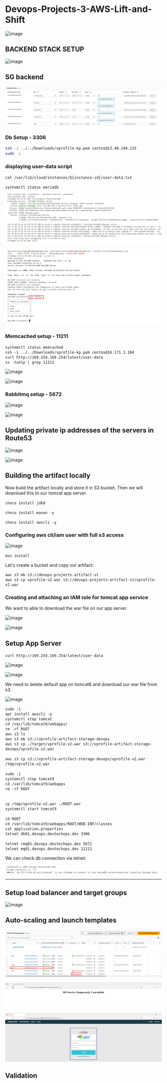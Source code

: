 # Devops-Projects-3-AWS-Lift-and-Shift




![image](https://user-images.githubusercontent.com/96833570/211544752-3a0a22db-c310-42ec-8e87-a627181fdc04.png)




## BACKEND STACK SETUP


![image](https://user-images.githubusercontent.com/96833570/211214592-65776762-545c-47de-a8b9-b8a505beacc1.png)


## SG backend

![](20230613092855.png)


### Db Setup - 3306

```sh
ssh -i ../../Downloads/vprofile-kp.pem centos@13.48.194.215
sudo -i
```
### displaying user-data script

`cat /var/lib/cloud/instances/${instance-id}/user-data.txt`


`systemctl status mariadb`

![](20230613095535.png)

![](20230613095740.png)

### Memcached setup - 11211


```
systemctl status memcached
ssh -i ../../Downloads/vprofile-kp.pem centos@16.171.1.184
curl http://169.254.169.254/latest/user-data
ss -tunlp | grep 11211
```

![image](https://user-images.githubusercontent.com/96833570/211188094-a2d20862-bccd-4cbc-8474-a24102662e10.png)

![image](https://user-images.githubusercontent.com/96833570/211188244-843bc717-798e-47ce-880f-7bf39abe696a.png)

### Rabbitmq setup - 5672

![image](https://user-images.githubusercontent.com/96833570/211188312-82b811fa-29fe-4193-a2f4-32901962249c.png)

![image](https://user-images.githubusercontent.com/96833570/211188323-322c5571-5bce-4db1-9614-c320e61c2c06.png)


## Updating private ip addresses of the servers in Route53

![image](https://user-images.githubusercontent.com/96833570/211204890-a88a7525-db8c-4316-b738-2015a42642d8.png)


![image](https://user-images.githubusercontent.com/96833570/211213304-22002b86-19b1-4465-a076-13f6f167ade8.png)


## Building the artifact locally

Now build the artifact locally and store it in S3 bucket. Then we will download this to our tomcat app server.


`choco install jdk8`

`choco install maven -y`

`choco install awscli -y`

### Configuring aws cli/iam user with full s3 access


![image](https://user-images.githubusercontent.com/96833570/211206531-684484ef-914e-4329-b903-4f8683c4a961.png)


`mvn install`


Let's create a bucket and copy our artifact:

```
aws s3 mb s3://devops-projects-artifact-st
aws s3 cp vprofile-v2.war s3://devops-projects-artifact-st/vprofile-v2.war

```

### Creating and attaching an IAM role for tomcat app service

We want to able to download the war file on our app server. 


![image](https://user-images.githubusercontent.com/96833570/211214669-bb1022bf-2d21-4192-8180-2a06ad478a76.png)

![image](https://user-images.githubusercontent.com/96833570/211214687-53e13359-36a6-4bea-9d74-ee668b3677e3.png)

## Setup App Server

`curl http://169.254.169.254/latest/user-data`

![image](https://user-images.githubusercontent.com/96833570/211541247-ac0a48b5-c85a-4aa1-a338-386fa545425b.png)

![image](https://user-images.githubusercontent.com/96833570/211541319-f8ab2e42-12b6-492f-a9d0-fd88fe369a3e.png)


We need to delete default app on tomcat8 and download our war file from s3.

![image](https://user-images.githubusercontent.com/96833570/211214822-adc3793b-1bf5-439c-a95a-a0e7981ef7e8.png)

```
sudo -i
apt install awscli -y
systemctl stop tomcat
cd /var/lib/tomcat8/webapps/
rm -rf ROOT
aws s3 ls
aws s3 mb s3://vprofile-artifact-storage-devops
aws s3 cp ./target/vprofile-v2.war s3://vprofile-artifact-storage-devops/vprofile-v2.war

aws s3 cp s3://vprofile-artifact-storage-devops/vprofile-v2.war /tmp/vprofile-v2.war

sudo -i
systemctl stop tomcat9
cd /var/lib/tomcat9/webapps
rm -rf ROOT


cp /tmp/vprofile-v2.war ./ROOT.war
systemctl start tomcat9

cd ROOT
cd /var/lib/tomcat9/webapps/ROOT/WEB-INF/classes
cat application.properties
telnet db01.devops.devtechops.dev 3306

telnet rmq01.devops.devtechops.dev 5672
telnet mq01.devops.devtechops.dev 11211

```

We can check db connection via telnet:



![](20230613170115.png)


<hr>

## Setup load balancer and target groups

![image](https://user-images.githubusercontent.com/96833570/211546007-e20a6c56-4d28-4644-86ca-cf83908e3acd.png)


## Auto-scaling and launch templates

![](20230613200117.png)

![](20230613203456.png)

![](20230613203750.png)

![](20230613204947.png)


## Validation







